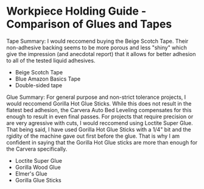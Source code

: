# Workpiece Holding Guide - Comparison of Glues and Tapes

Tape
Summary: I would reccomend buying the Beige Scotch Tape. Their non-adhesive backing seems to be more porous and less "shiny" which give the impression (and anecdotal report) that it allows for better adhesion to all of the tested liquid adhesives.
- Beige Scotch Tape
- Blue Amazon Basics Tape
- Double-sided tape

Glue
Summary: For general purpose and non-strict tolerance projects, I would reccomend Gorilla Hot Glue Sticks. While this does not result in the flatest bed adhesion, the Carvera Auto Bed Leveling compensates for this enough to result in even final passes. For projects that require precision or are very agressive with cuts, I would reccomend using Loctite Super Glue. That being said, I have used Gorilla Hot Glue Sticks with a 1/4" bit and the rgidity of the machine gave out first before the glue. That is why I am confident in saying that the Gorilla Hot Glue sticks are more than enough for the Carvera specifically.
- Loctite Super Glue
- Gorilla Wood Glue
- Elmer's Glue
- Gorilla Glue Sticks
